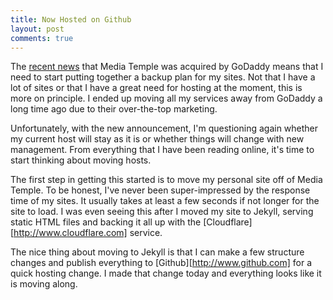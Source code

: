 ```yaml
---
title: Now Hosted on Github
layout: post
comments: true
---
```


The [recent news][mt] that Media Temple was acquired by GoDaddy means that I need to start putting together a backup plan for my sites. Not that I have a lot of sites or that I have a great need for hosting at the moment, this is more on principle. I ended up moving all my services away from GoDaddy a long time ago due to their over-the-top marketing.

Unfortunately, with the new announcement, I'm questioning again whether my current host will stay as it is or whether things will change with new management. From everything that I have been reading online, it's time to start thinking about moving hosts.

The first step in getting this started is to move my personal site off of Media Temple. To be honest, I've never been super-impressed by the response time of my sites. It usually takes at least a few seconds if not longer for the site to load. I was even seeing this after I moved my site to Jekyll, serving static HTML files and backing it all up with the [Cloudflare][http://www.cloudflare.com] service.

The nice thing about moving to Jekyll is that I can make a few structure changes and publish everything to [Github][http://www.github.com] for a quick hosting change. I made that change today and everything looks like it is moving along.

[mt]: http://www.theverge.com/2013/10/15/4841188/godaddy-acquires-media-temple-web-hosting